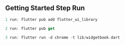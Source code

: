 ## Getting Started Step Run

```dart
1 run: flutter pub add flutter_ui_library

2 run: flutter pub get

3 run: flutter run -d chrome -t lib/widgetbook.dart

```